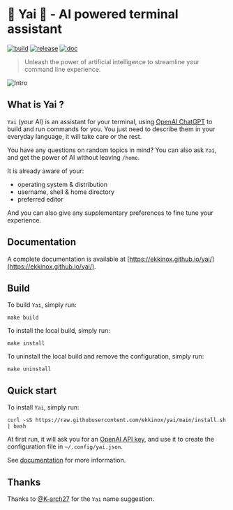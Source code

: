 # 🚀 Yai 💬 - AI powered terminal assistant

[![build](https://github.com/ekkinox/yai/actions/workflows/build.yml/badge.svg)](https://github.com/ekkinox/yai/actions/workflows/build.yml)
[![release](https://github.com/ekkinox/yai/actions/workflows/release.yml/badge.svg)](https://github.com/ekkinox/yai/actions/workflows/release.yml)
[![doc](https://github.com/ekkinox/yai/actions/workflows/doc.yml/badge.svg)](https://github.com/ekkinox/yai/actions/workflows/doc.yml)

> Unleash the power of artificial intelligence to streamline your command line experience.

![Intro](docs/_assets/intro.gif)

## What is Yai ?

`Yai` (your AI) is an assistant for your terminal, using [OpenAI ChatGPT](https://chat.openai.com/) to build and run commands for you. You just need to describe them in your everyday language, it will take care or the rest.

You have any questions on random topics in mind? You can also ask `Yai`, and get the power of AI without leaving `/home`.

It is already aware of your:

- operating system & distribution
- username, shell & home directory
- preferred editor

And you can also give any supplementary preferences to fine tune your experience.

## Documentation

A complete documentation is available at [https://ekkinox.github.io/yai/](https://ekkinox.github.io/yai/).

## Build

To build `Yai`, simply run:

```shell
make build
```

To install the local build, simply run:

```shell
make install
```

To uninstall the local build and remove the configuration, simply run:

```shell
make uninstall
```

## Quick start

To install `Yai`, simply run:

```shell
curl -sS https://raw.githubusercontent.com/ekkinox/yai/main/install.sh | bash
```

At first run, it will ask you for an [OpenAI API key](https://platform.openai.com/account/api-keys), and use it to create the configuration file in `~/.config/yai.json`.

See [documentation](https://ekkinox.github.io/yai/getting-started/#configuration) for more information.

## Thanks

Thanks to [@K-arch27](https://github.com/K-arch27) for the `Yai` name suggestion.

